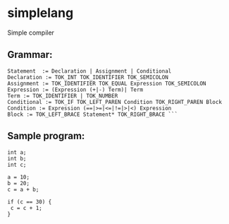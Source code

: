 # simplelang
Simple compiler 

## Grammar:
```Program := Statement*
Statement  := Declaration | Assignment | Conditional 
Declaration := TOK_INT TOK_IDENTIFIER TOK_SEMICOLON
Assignment := TOK_IDENTIFIER TOK_EQUAL Expression TOK_SEMICOLON
Expression := (Expression (+|-) Term)| Term
Term := TOK_IDENTIFIER | TOK_NUMBER
Conditional := TOK_IF TOK_LEFT_PAREN Condition TOK_RIGHT_PAREN Block 
Condition := Expression (==|>=|<=|!=|>|<) Expression
Block := TOK_LEFT_BRACE Statement* TOK_RIGHT_BRACE ```
```

## Sample program:
```
int a;
int b; 
int c; 

a = 10; 
b = 20; 
c = a + b; 

if (c == 30) { 
 c = c + 1; 
} 
```
